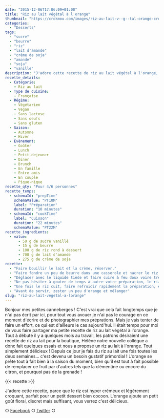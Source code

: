 ```yaml
---
date: "2015-12-06T17:06:09+01:00"
title: "Riz au lait végétal à l'orange"
thumbnail: "https://crokmou.com/images/riz-au-lait-v--g--tal-orange-crokmou-blog-culinaire.jpg"
categories:
  - "Desserts"
tags:
  - "sucre"
  - "beurre"
  - "riz"
  - "lait d'amande"
  - "crème de soja"
  - "amande"
  - "soja"
  - "vanille"
description: "J'adore cette recette de riz au lait végétal à l'orange, parce que le riz est hyper crémeux et légèrement croquant, parfait pour un petit dessert..."
recette_details:
  - Catégorie:
    - Riz au lait
  - Type de cuisine:
    - Française
  - Régime:
    - Végétarien
    - Vegan
    - Sans lactose
    - Sans oeufs
    - Sans gluten
  - Saison:
    - Automne
    - Hiver
  - Évènement:
    - Goûter
    - Lunch
    - Petit-dejeuner
    - Diner
    - Brunch
    - En famille
    - Entre amis
    - En couple
    - Pique-nique
recette_qty: "Pour 4/6 personnes"
recette_temps:
  - schemaId: "prepTime"
    schemaValue: "PT10M"
    label: "Préparation"
    duration: "10 minutes"
  - schemaId: "cookTime"
    label: "Cuisson"
    duration: "22 minutes"
    schemaValue: "PT22M"
recette_ingredients:
  - value:
      - 50 g de sucre vanillé
      - 15 g de beurre
      - 100 g de riz rond à dessert
      - 700 g de lait d'amande
      - 275 g de crème de soja
recette:
  - "Faire bouillir le lait et la crème, réserver."
  - "Faire fondre un peu de beurre dans une casserole et nacrer le riz rond (le riz va devenir translucide)."
  - "Déglacer avec le liquide tiède et faire cuire à feu doux voire très doux pendant 20/22 minutes."
  - "Ne pas hésiter à gouter de temps à autre votre préparation, le riz doit être al dente, attention donc à la cuisson !"
  - "Une fois le riz cuit, faire refroidir rapidement la préparation, et conserver au frigo jusqu'au moment de la dégustation."
  - "Avant de servir, zester un peu d'orange et mélanger"
slug: "riz-au-lait-vegetal-a-lorange"
---
```


Bonjour mes petites canneberges ! C'est vrai que cela fait longtemps que je n'ai pas écrit par ici, pour tout vous avouer je n'ai pas le courage en ce moment d'écrire et de photographier mes préprations. Mais je vais tenter de faire un effort, ce qui est d'ailleurs le cas aujourd'hui. Il était temps pour moi de vous faire partager ma petite recette de riz au lait végétal à l'orange. Tout à débuté il y a quelques mois au travail, les patrons désiraient une recette de riz au lait pour la boutique, Hélène notre nouvelle collègue a donc fait quelques essais et nous a proposé un riz au lait à l'orange. Tout simplement délicieux ! Depuis ce jour je fais du riz au lait une fois toutes les deux semaines... c'est devenu un besoin gustatif primordial ! L'orange se prête tout à fait bien à la saison du moment, bien qu'il est tout à fait possible de remplacer ce fruit par d'autres tels que la clémentine ou encore du citron, et pourquoi pas de la grenade !

{{< recette >}}

J'adore cette recette, parce que le riz est hyper crémeux et légèrement croquant, parfait pour un petit dessert bien cocoon. L'orange ajoute un petit goût floral, discret mais suffisant, vous verrez c'est délicieux.

○ [Facebook](https://www.facebook.com/crokmou.blog) ○ [Twitter](https://twitter.com/Crokmou) ○
